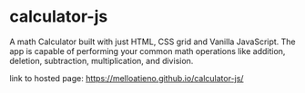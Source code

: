 # calculator-js
A math Calculator built with just HTML, CSS grid and Vanilla JavaScript. The app is capable of performing your common math operations like addition, deletion, subtraction, multiplication, and division.

link to hosted page: https://melloatieno.github.io/calculator-js/
